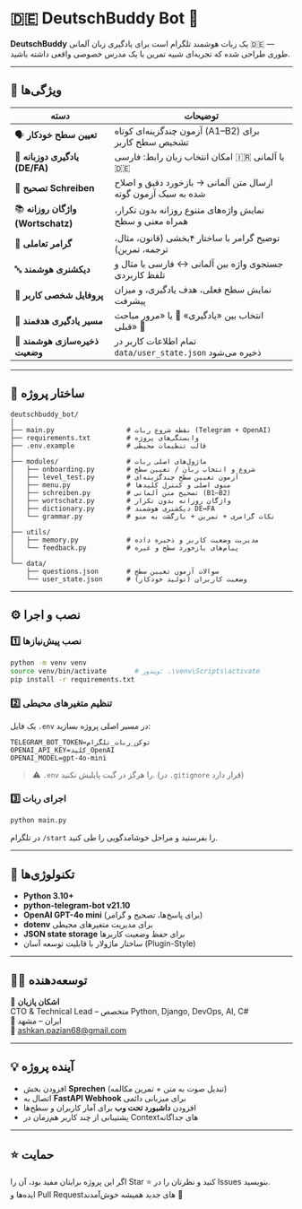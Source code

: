 # 🇩🇪 DeutschBuddy Bot 🤖

**DeutschBuddy** یک ربات هوشمند تلگرام است برای یادگیری زبان آلمانی 🇩🇪 —  
طوری طراحی شده که تجربه‌ای شبیه تمرین با یک مدرس خصوصی واقعی داشته باشید.

---

## 🚀 ویژگی‌ها

| دسته | توضیحات |
|------|----------|
| 🗣️ **تعیین سطح خودکار** | آزمون چندگزینه‌ای کوتاه (A1–B2) برای تشخیص سطح کاربر |
| 💬 **یادگیری دو‌زبانه (DE/FA)** | امکان انتخاب زبان رابط: فارسی 🇮🇷 یا آلمانی 🇩🇪 |
| 📝 **تصحیح Schreiben** | ارسال متن آلمانی → بازخورد دقیق و اصلاح شده به سبک آزمون گوته |
| 📚 **واژگان روزانه (Wortschatz)** | نمایش واژه‌های متنوع روزانه بدون تکرار، همراه معنی و سطح |
| 📖 **گرامر تعاملی** | توضیح گرامر با ساختار ۴‌بخشی (قانون، مثال، ترجمه، تمرین) |
| 🔤 **دیکشنری هوشمند** | جستجوی واژه بین آلمانی ↔ فارسی با مثال و تلفظ کاربردی |
| 👤 **پروفایل شخصی کاربر** | نمایش سطح فعلی، هدف یادگیری، و میزان پیشرفت |
| 🎯 **مسیر یادگیری هدفمند** | انتخاب بین «یادگیری» 🚀 یا «مرور مباحث قبلی» 🔁 |
| 💾 **ذخیره‌سازی هوشمند وضعیت** | تمام اطلاعات کاربر در `data/user_state.json` ذخیره می‌شود |

---

## 🧩 ساختار پروژه

```
deutschbuddy_bot/
│
├── main.py                  # نقطه شروع ربات (Telegram + OpenAI)
├── requirements.txt         # وابستگی‌های پروژه
├── .env.example             # قالب تنظیمات محیطی
│
├── modules/                 # ماژول‌های اصلی ربات
│   ├── onboarding.py        # شروع و انتخاب زبان / تعیین سطح
│   ├── level_test.py        # آزمون تعیین سطح چندگزینه‌ای
│   ├── menu.py              # منوی اصلی و کنترل کلیدها
│   ├── schreiben.py         # تصحیح متن آلمانی (B1–B2)
│   ├── wortschatz.py        # واژگان روزانه بدون تکرار
│   ├── dictionary.py        # دیکشنری هوشمند DE↔FA
│   └── grammar.py           # نکات گرامری + تمرین + بازگشت به منو
│
├── utils/
│   ├── memory.py            # مدیریت وضعیت کاربر و ذخیره داده
│   └── feedback.py          # پیام‌های بازخورد سطح و غیره
│
└── data/
    ├── questions.json       # سوالات آزمون تعیین سطح
    └── user_state.json      # وضعیت کاربران (تولید خودکار)
```

---

## ⚙️ نصب و اجرا

### 1️⃣ نصب پیش‌نیازها
```bash
python -m venv venv
source venv/bin/activate       # ویندوز: .\venv\Scripts\activate
pip install -r requirements.txt
```

### 2️⃣ تنظیم متغیرهای محیطی
یک فایل `.env` در مسیر اصلی پروژه بسازید:

```
TELEGRAM_BOT_TOKEN=توکن_ربات_تلگرام
OPENAI_API_KEY=کلید_OpenAI
OPENAI_MODEL=gpt-4o-mini
```

> ⚠️ `.env` را هرگز در گیت پابلیش نکنید. (در `.gitignore` قرار دارد)

### 3️⃣ اجرای ربات
```bash
python main.py
```

در تلگرام `/start` را بفرستید و مراحل خوشامدگویی را طی کنید.

---

## 🧠 تکنولوژی‌ها

- **Python 3.10+**
- **python-telegram-bot v21.10**
- **OpenAI GPT-4o mini** (برای پاسخ‌ها، تصحیح و گرامر)
- **dotenv** برای مدیریت متغیرهای محیطی  
- **JSON state storage** برای حفظ وضعیت کاربرها  
- ساختار ماژولار با قابلیت توسعه آسان (Plugin-Style)

---

## 🧑‍💻 توسعه‌دهنده
👤 **اشکان پازیان**  
CTO & Technical Lead – متخصص Python, Django, DevOps, AI, C#  
📍 ایران – مشهد  
📧 [ashkan.pazian68@gmail.com](mailto:ashkan.pazian68@gmail.com)

---

## 💡 آینده پروژه
- افزودن بخش **Sprechen** (تبدیل صوت به متن + تمرین مکالمه)  
- اتصال به **FastAPI Webhook** برای میزبانی دائمی  
- افزودن **داشبورد تحت وب** برای آمار کاربران و سطح‌ها  
- پشتیبانی از چند کاربر هم‌زمان در Contextهای جداگانه  

---

## ⭐️ حمایت
اگر این پروژه برایتان مفید بود، آن را Star ⭐ کنید و نظرتان را در Issues بنویسید.  
ایده‌ها و Pull Requestهای جدید همیشه خوش‌آمدند 🙌

